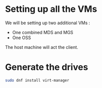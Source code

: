 # Setting up all the VMs

We will be setting up two additional VMs :

- One combined MDS and MGS
- One OSS

The host machine will act the client.

# Generate the drives

```bash
sudo dnf install virt-manager
```